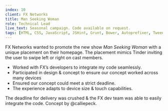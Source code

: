```yaml
---
index: 10
client: FX Networks
title: Man Seeking Woman
role: Technical Lead
live_text: Seasonal campaign. Code available on request.
tags: [HTML, CSS, JavaScript, JSHint, Grunt, Bower, Autoprefixer, TweenMax, TimelineMax, Modernizr, HammerJS, Git, Jira, Adobe Photoshop, Adobe Illustrator]
---
```

FX Networks wanted to promote the new show *Man Seeking Woman* with a unique placement on their homepage. The placement mimics Tinder inviting the user to swipe left or right on cast members.

* Worked with FX’s developers to integrate my code seamlessly.
* Participated in design & concept to ensure our concept worked across many devices
* Ensured our concept could meet a strict deadline.
* The experience adapts to device size & touch capabilities.

The deadline for delivery was crushed & the FX dev team was able to easily integrate the code. Concept by @calliepeck.







